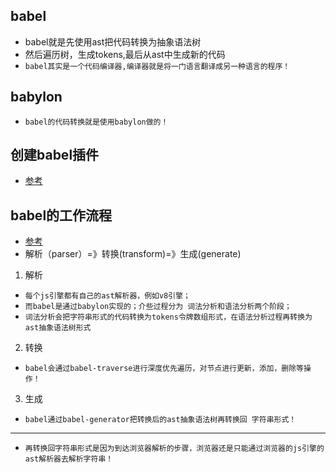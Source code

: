 ## babel
* babel就是先使用ast把代码转换为抽象语法树
* 然后遍历树，生成tokens,最后从ast中生成新的代码
* `babel其实是一个代码编译器,编译器就是将一门语言翻译成另一种语言的程序！`

## babylon
* `babel的代码转换就是使用babylon做的！`

## 创建babel插件
* [参考]("https://github.com/jamiebuilds/babel-handbook")

## babel的工作流程
* [参考]("https://juejin.cn/post/6844903746804137991")
* 解析（parser）=》转换(transform)=》生成(generate)
1. 解析
* `每个js引擎都有自己的ast解析器，例如v8引擎；`
* `而babel是通过babylon实现的；介些过程分为 词法分析和语法分析两个阶段；`
* `词法分析会把字符串形式的代码转换为tokens令牌数组形式，在语法分析过程再转换为ast抽象语法树形式`
2. 转换
* `babel会通过babel-traverse进行深度优先遍历，对节点进行更新，添加，删除等操作！`
3. 生成
* `babel通过babel-generator把转换后的ast抽象语法树再转换回 字符串形式！`
---
* `再转换回字符串形式是因为到达浏览器解析的步骤，浏览器还是只能通过浏览器的js引擎的ast解析器去解析字符串！`

